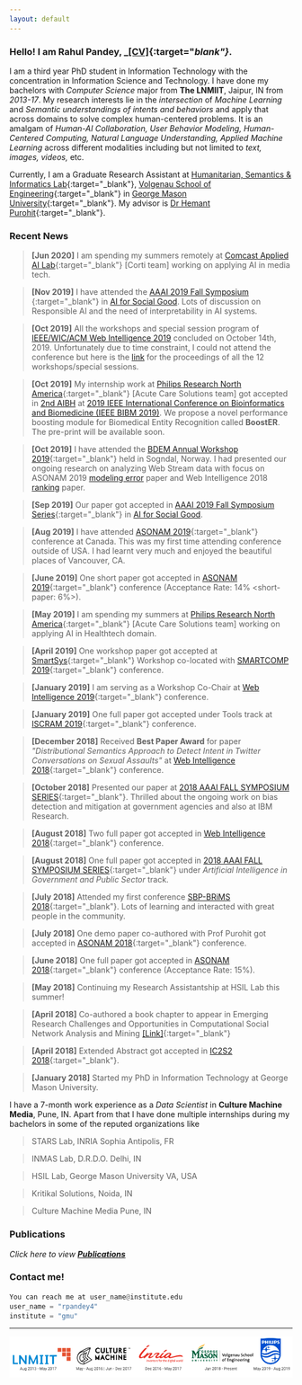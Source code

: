 ```yaml
---
layout: default
---
```


### [](#header-2)Hello! I am Rahul Pandey, _[\[CV\]](http://mason.gmu.edu/~rpandey4/cv_rahulpandey.pdf){:target="_blank"}_.
<!-- Hello, I am **Rahul Pandey**,  -->
I am a third year PhD student in Information Technology with the concentration in Information Science and Technology. I have done my bachelors with _Computer Science_ major from **The LNMIIT**, Jaipur, IN from _2013-17_. My research interests lie in the _intersection_ of _Machine Learning_ and _Semantic understandings of intents and behaviors_ and apply that across domains to solve complex human-centered problems. It is an amalgam of _Human-AI Collaboration, User Behavior Modeling, Human-Centered Computing, Natural Language Understanding, Applied Machine Learning_ across different modalities including but not limited to _text, images, videos,_ etc.   

Currently, I am a Graduate Research Assistant at [Humanitarian, Semantics & Informatics Lab](http://ist.gmu.edu/~hpurohit/informatics-lab.html){:target="_blank"}, [Volgenau School of Engineering](https://volgenau.gmu.edu/){:target="_blank"} in [George Mason University](https://www2.gmu.edu/){:target="_blank"}. My advisor is [Dr Hemant Purohit](http://ist.gmu.edu/~hpurohit/){:target="_blank"}.

### [](#header-3) Recent News
>**[Jun 2020]** I am spending my summers remotely at [Comcast Applied AI Lab](https://jobs.comcast.com/ml-ai-team-page){:target="_blank"} [Corti team] working on applying AI in media tech. 

>**[Nov 2019]** I have attended the [AAAI 2019 Fall Symposium ](https://aaai.org/Symposia/Fall/fss19.php){:target="_blank"} in [AI for Social Good](https://ai-for-socialgood.github.io/). Lots of discussion on Responsible AI and the need of interpretability in AI systems.

>**[Oct 2019]** All the workshops and special session program of [IEEE/WIC/ACM Web Intelligence 2019](https://webintelligence2019.com/) concluded on October 14th, 2019. Unfortunately due to time constraint, I could not attend the conference but here is the [link](https://dl.acm.org/citation.cfm?id=3358695) for the proceedings of all the 12 workshops/special sessions.

>**[Oct 2019]** My internship work at [Philips Research North America](https://www.philips.com/a-w/research/locations/cambridge-north-america.html){:target="_blank"} [Acute Care Solutions team] got accepted in [2nd AIBH](https://sites.google.com/view/aibh2019/) at [2019 IEEE International Conference on Bioinformatics and Biomedicine (IEEE BIBM 2019)](http://ieeebibm.org/BIBM2019/index.html). We propose a novel performance boosting module for Biomedical Entity Recognition called **BoostER**. The pre-print will be available soon.

>**[Oct 2019]** I have attended the [BDEM Annual Workshop 2019](https://www.bigdata.vestforsk.no/news-1/bdem-annual-workshop-to-be-held-in-october-2019){:target="_blank"} held in Sogndal, Norway. I had presented our ongoing research on analyzing Web Stream data with focus on ASONAM 2019 [modeling error](https://arxiv.org/pdf/1907.07228.pdf) paper and Web Intelligence 2018 [ranking](https://arxiv.org/pdf/1809.08489.pdf) paper.

>**[Sep 2019]** Our paper got accepted in [AAAI 2019 Fall Symposium Series](https://aaai.org/Symposia/Fall/fss19.php){:target="_blank"} in [AI for Social Good](https://ai-for-socialgood.github.io/).

>**[Aug 2019]** I have attended [ASONAM 2019](http://asonam.cpsc.ucalgary.ca/2019/){:target="_blank"} conference at Canada. This was my first time attending conference outside of USA. I had learnt very much and enjoyed the beautiful places of Vancouver, CA.

>**[June 2019]** One short paper got accepted in [ASONAM 2019](http://asonam.cpsc.ucalgary.ca/2019/){:target="_blank"} conference (Acceptance Rate: 14% \<short-paper: 6%\>).

>**[May 2019]** I am spending my summers at [Philips Research North America](https://www.philips.com/a-w/research/locations/cambridge-north-america.html){:target="_blank"} [Acute Care Solutions team] working on applying AI in Healthtech domain.

>**[April 2019]** One workshop paper got accepted at [SmartSys](http://mpsc.umbc.edu/smartsys/2019/){:target="_blank"} Workshop co-located with [SMARTCOMP 2019](http://www.smart-comp.org/){:target="_blank"} conference.

>**[January 2019]** I am serving as a Workshop Co-Chair at [Web Intelligence 2019](http://webintelligence2019.com/organizing-committee-2/){:target="_blank"} conference.

>**[January 2019]** One full paper got accepted under Tools track at [ISCRAM 2019](https://iscram2019.webs.upv.es){:target="_blank"} conference.

>**[December 2018]** Received **Best Paper Award** for paper _"Distributional Semantics Approach to Detect Intent in Twitter Conversations on Sexual Assaults"_ at [Web Intelligence 2018](https://webintelligence2018.com/index.html){:target="_blank"} conference.

>**[October 2018]** Presented our paper at [2018 AAAI FALL SYMPOSIUM SERIES](https://aaai.org/Symposia/Fall/fss18.php){:target="_blank"}. Thrilled about the ongoing work on bias detection and mitigation at government agencies and also at IBM Research.


>**[August 2018]** Two full paper got accepted in [Web Intelligence 2018](https://webintelligence2018.com/index.html){:target="_blank"} conference.

>**[August 2018]** One full paper got accepted in [2018 AAAI FALL SYMPOSIUM SERIES](https://aaai.org/Symposia/Fall/fss18.php){:target="_blank"} under _Artificial Intelligence in Government and Public Sector_ track.

>**[July 2018]** Attended my first conference [SBP-BRiMS 2018](http://sbp-brims.org/2018/){:target="_blank"}. Lots of learning and interacted with great people in the community.

>**[July 2018]** One demo paper co-authored with Prof Purohit got accepted in [ASONAM 2018](http://asonam.cpsc.ucalgary.ca/2018/){:target="_blank"} conference.

>**[June 2018]** One full paper got accepted in [ASONAM 2018](http://asonam.cpsc.ucalgary.ca/2018/){:target="_blank"} conference (Acceptance Rate: 15%).

>**[May 2018]** Continuing my Research Assistantship at HSIL Lab this summer!

>**[April 2018]** Co-authored a book chapter to appear in Emerging Research Challenges and Opportunities in Computational Social Network Analysis and Mining [[Link]](https://www.springer.com/us/book/9783319941042#aboutAuthors){:target="_blank"}

>**[April 2018]** Extended Abstract got accepted in [IC2S2 2018](http://www.kellogg.northwestern.edu/news-events/conference/ic2s2/2018.aspx){:target="_blank"}.

>**[January 2018]** Started my PhD in Information Technology at George Mason University.

I have a 7-month work experience as a _Data Scientist_ in **Culture Machine Media**, Pune, IN. Apart from that I have done multiple internships during my bachelors in some of the reputed organizations like
>STARS Lab, INRIA Sophia Antipolis, FR

>INMAS Lab, D.R.D.O. Delhi, IN

>HSIL Lab, George Mason University VA, USA

>Kritikal Solutions, Noida, IN

>Culture Machine Media Pune, IN



<!-- * * *

### [](#header-3)Current Projects
```python
def project_1():
    project_name = "Efficient word and sense representation for crisis data"
``` -->
<!-- Learning to rank twitter data for intent classification
Modeling user intent to help Fire and Rescue department of the state -->
<!-- ### [](#header-3)Past Projects
```python
project_7 = "Distributional Semantics Approach to Detect Intent in Twitter Conversations on Sexual Assaults"
project_6 = "Ranking of Social Media Alerts with Workload Bounds in Emergency Operation Centers"
project_5 = "AI for Trustworthiness! Credible User Identification on Social Web for Disaster Response Agencies"
project_4 = "CitizenHelper-Adaptive: Expert-augmented Streaming Analytics System for Emergency Services and Humanitarian Organizations"
project_3 = "Social-EOC: Serviceability Model to Rank Social Media Requests for Emergency Operation Centers"
project_2 = "Generic Architecture of a Social Media-driven Intervention Support System for Smart Cities"
project_1 = "People Detection on depth maps only for activity recognition of patients suffering from Alzheimer disease"
``` -->

### [](#header-3)Publications
_Click here to view_ __*[Publications](./publications)*__

### [](#header-3)Contact me!
```python
You can reach me at user_name@institute.edu
user_name = "rpandey4"
institute = "gmu"
```
* * *

![](all_org.png)
